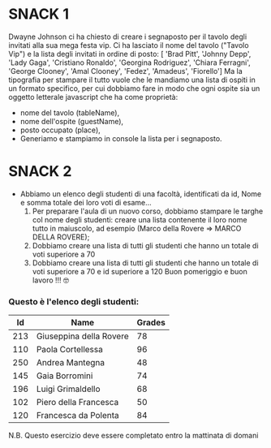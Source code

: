 # SNACK 1
Dwayne Johnson ci ha chiesto di creare i segnaposto per il tavolo degli invitati alla sua mega festa vip.
Ci ha lasciato il nome del tavolo ("Tavolo Vip") e la lista degli invitati in ordine di posto:
[ 'Brad Pitt', 'Johnny Depp', 'Lady Gaga', 'Cristiano Ronaldo', 'Georgina Rodriguez', 'Chiara Ferragni',  'George Clooney', 'Amal Clooney', 'Fedez', 'Amadeus', 'Fiorello']
Ma  la tipografia per stampare il tutto vuole che le mandiamo una lista di ospiti in un formato specifico, per cui dobbiamo fare in modo che ogni ospite sia un oggetto letterale javascript che ha come proprietà:
- nome del tavolo (tableName),
- nome dell'ospite (guestName),
- posto occupato (place),
- Generiamo e stampiamo in console la lista per i segnaposto.
# SNACK 2
- Abbiamo un elenco degli studenti di una facoltà, identificati da id, Nome e somma totale dei loro voti di esame...
    1. Per preparare l'aula di un nuovo corso, dobbiamo stampare le targhe col nome degli studenti: creare una lista contenente il loro nome tutto in   maiuscolo, ad esempio (Marco della Rovere => MARCO DELLA ROVERE);
    2. Dobbiamo creare una lista di tutti gli studenti che hanno un totale di voti superiore a 70
    3. Dobbiamo creare una lista di tutti gli studenti che hanno un totale di voti superiore a 70 e id superiore a 120
Buon pomeriggio e buon lavoro !!! :nerd_face:
### Questo è l'elenco degli studenti:

| Id | Name |              Grades |
| --- | --- | --- |
| 213 | Giuseppina della Rovere | 78 |
| 110 | Paola Cortellessa |      96 |
| 250 | Andrea Mantegna |        48 |
| 145 | Gaia Borromini |         74 |
| 196 | Luigi Grimaldello |      68 |
| 102 | Piero della Francesca |  50 |
| 120 | Francesca da Polenta |   84 |
N.B.
Questo esercizio deve essere completato entro la mattinata di domani